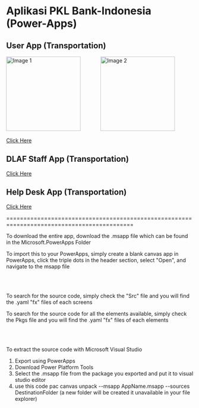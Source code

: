 # Aplikasi PKL Bank-Indonesia (Power-Apps)

## User App (Transportation)

<div style="display: inline-block;">
    <img src="https://github.com/user-attachments/assets/87152f87-6d6d-48d6-955d-430ada3857e3" alt="Image 1" width="200" style="margin-right: 50px;" />
    <img src="https://github.com/user-attachments/assets/4c5afa74-4831-4b83-a420-56083aaddaec" alt="Image 2" width="200" style="margin-right: 50px;" />
</div>

[Click Here](https://apps.powerapps.com/play/e/759417a2-08f3-e498-9d17-08260e5ab68f/a/444a6df4-c471-412e-911a-a8731f3df2b1?tenantId=3018ecb9-2438-4581-b036-4b625dac9579&sourcetime=1724900251327)

## DLAF Staff App (Transportation)

[Click Here](https://apps.powerapps.com/play/e/759417a2-08f3-e498-9d17-08260e5ab68f/a/f8cb5c40-2ad5-4644-a39c-90009fdcfd44?tenantId=3018ecb9-2438-4581-b036-4b625dac9579&hint=f4a1a4e3-5464-4d50-a44c-665f46eaa87d&sourcetime=1724900345001)

## Help Desk App (Transportation)

[Click Here](https://apps.powerapps.com/play/e/759417a2-08f3-e498-9d17-08260e5ab68f/a/717464ee-2eb8-4b16-b9b0-50f194940e11?tenantId=3018ecb9-2438-4581-b036-4b625dac9579&sourcetime=1724900374827)

===========================================================================================

To download the entire app, download the .msapp file which can be found in the Microsoft.PowerApps Folder

To import this to your PowerApps, simply create a blank canvas app in PowerApps, click the triple dots in the header section, select "Open", and navigate to the msapp file

<br><br>

To search for the source code, simply check the "Src" file and you will find the .yaml "fx" files of each screens

To search for the source code for all the elements available, simply check the Pkgs file and you will find the .yaml "fx" files of each elements

<br><br>


To extract the source code with Microsoft Visual Studio
1. Export using PowerApps
2. Download Power Platform Tools
3. Select the .msapp file from the package you exported and put it to visual studio editor
4. use this code pac canvas unpack --msapp AppName.msapp --sources DestinationFolder (a new folder will be created it unavailable in your file explorer)
